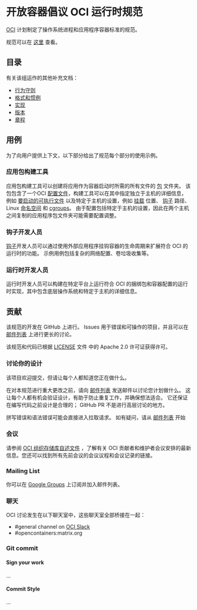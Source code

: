 # 开放容器倡议 OCI 运行时规范

[OCI][oci] 计划制定了操作系统进程和应用程序容器标准的规范。

规范可以在 [这里](spec_zh.md) 查看。


## 目录

有关该组运作的其他补充文档：

- [行为守则][code-of-conduct]
- [格式和惯例](style.md)
- [实现](implementations_zh.md)
- [版本](RELEASES.md)
- [章程][charter]


## 用例

为了向用户提供上下文，以下部分给出了规范每个部分的使用示例。


### 应用包构建工具

应用包构建工具可以创建将应用作为容器启动时所需的所有文件的 [包](bundle_zh.md) 文件夹。
该包包含了一个OCI [配置文件](config_zh.md)，构建工具可以在其中指定独立于主机的详细信息，例如 [要启动的可执行文件](config_zh.md#process) 以及特定于主机的设置，例如 [挂载](config_zh.md#mounts) 位置、 [钩子](config_zh.md#posix-platform-hooks) 路径、Linux [命名空间](config-linux_zh.md#namespaces) 和 [cgroups](config-linux_zh.md#control-groups)。
由于配置包括特定于主机的设置，因此在两个主机之间复制的应用程序包文件夹可能需要配置调整。


### 钩子开发人员

[钩子](config_zh.md#posix-platform-hooks)开发人员可以通过使用外部应用程序挂钩容器的生命周期来扩展符合 OCI 的运行时的功能。
示例用例包括复杂的网络配置、卷垃圾收集等。


### 运行时开发人员

运行时开发人员可以构建在特定平台上运行符合 OCI 的捆绑包和容器配置的运行时实现，其中包含底层操作系统和特定于主机的详细信息。


## 贡献

该规范的开发在 GitHub 上进行。
Issues 用于错误和可操作的项目，并且可以在 [邮件列表](#mailing-list) 上进行更长的讨论。

该规范和代码已根据 [LICENSE](./LICENSE) 文件 中的 Apache 2.0 许可证获得许可。


### 讨论你的设计

该项目欢迎提交，但请让每个人都知道您正在做什么。

在对本规范进行重大更改之前，请向 [邮件列表](#mailing-list) 发送邮件以讨论您计划做什么。
这让每个人都有机会验证设计，有助于防止重复工作，并确保想法适合。
它还保证在编写代码之前设计是合理的； GitHub PR 不是进行高层讨论的地方。

拼写错误和语法错误可能会直接进入拉取请求。
如有疑问，请从 [邮件列表](#mailing-list) 开始


### 会议

请参阅 [OCI 组织存储库自述文件](https://github.com/opencontainers/org#meetings) ，了解有关 OCI 贡献者和维护者会议安排的最新信息。您还可以找到所有先前会议的会议议程和会议记录的链接。

### Mailing List

你可以在 [Google Groups][dev-list] 上订阅并加入邮件列表。


### 聊天

OCI 讨论发生在以下聊天室中，这些聊天室全部桥接在一起：

- #general channel on [OCI Slack](https://opencontainers.org/community/overview/#chat)
- #opencontainers:matrix.org


### Git commit

#### Sign your work

...


#### Commit Style

...


[oci]: https://www.opencontainers.org
[charter]: https://github.com/opencontainers/tob/blob/master/CHARTER.md
[code-of-conduct]: https://github.com/opencontainers/org/blob/master/CODE_OF_CONDUCT.md
[dev-list]: https://groups.google.com/a/opencontainers.org/forum/#!forum/dev
